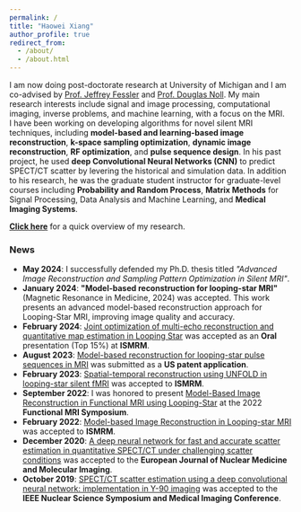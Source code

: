 ```yaml
---
permalink: /
title: "Haowei Xiang"
author_profile: true
redirect_from: 
  - /about/
  - /about.html
---
```


I am now doing post-doctorate research at University of Michigan and I am co-advised by [Prof. Jeffrey Fessler](https://web.eecs.umich.edu/~fessler/) and [Prof. Douglas Noll](https://nollresearch.engin.umich.edu/). My main research interests include signal and image processing, computational imaging, inverse problems, and machine learning, with a focus on the MRI.  
I have been working on developing algorithms for novel silent MRI techniques, including **model-based and learning-based image reconstruction**, 
**k-space sampling optimization**, **dynamic  image reconstruction**, 
**RF optimization**, and **pulse sequence design**. 
In his past project, he used  **deep Convolutional Neural Networks (CNN)**  to predict SPECT/CT scatter by levering the historical and simulation data. 
In addition to his research, he was the graduate student instructor for graduate-level courses 
including **Probability and Random Process**, **Matrix Methods** for Signal Processing, Data Analysis and Machine Learning, and **Medical Imaging Systems**.

[**Click here**](https://haoweix.github.io/research/) for a quick overview of my research.

### News 
- **May 2024**: I successfully defended my Ph.D. thesis titled *"Advanced Image Reconstruction and Sampling Pattern Optimization in Silent MRI"*.
- **January 2024**: **"Model-based reconstruction for looping-star MRI"** (Magnetic Resonance in Medicine, 2024) was accepted. This work presents an advanced model-based reconstruction approach for Looping-Star MRI, improving image quality and accuracy.
- **February 2024**: [Joint optimization of multi-echo reconstruction and quantitative map estimation in Looping Star](https://scholar.google.com/citations?view_op=view_citation&hl=en&user=yU4HYqgAAAAJ&sortby=pubdate&citation_for_view=yU4HYqgAAAAJ:Y0pCki6q_DkC) was accepted as an **Oral** presentation (Top 15%) at **ISMRM**.
- **August 2023**: [Model-based reconstruction for looping-star pulse sequences in MRI](https://scholar.google.com/citations?view_op=view_citation&hl=en&user=yU4HYqgAAAAJ&sortby=pubdate&citation_for_view=yU4HYqgAAAAJ:zYLM7Y9cAGgC) was submitted as a **US patent application**.
- **February 2023**: [Spatial-temporal reconstruction using UNFOLD in looping-star silent fMRI](https://scholar.google.com/citations?view_op=view_citation&hl=en&user=yU4HYqgAAAAJ&sortby=pubdate&citation_for_view=yU4HYqgAAAAJ:IjCSPb-OGe4C) was accepted to **ISMRM**.
- **September 2022**: I was honored to present [Model-Based Image Reconstruction in Functional MRI using Looping-Star](https://haoweix.github.io/talks/2022-09-23-talk-1) at the 2022 **Functional MRI Symposium**.
- **February 2022**: [Model-based Image Reconstruction in Looping-star MRI](https://scholar.google.com/citations?view_op=view_citation&hl=en&user=yU4HYqgAAAAJ&sortby=pubdate&citation_for_view=yU4HYqgAAAAJ:UeHWp8X0CEIC) was accepted to **ISMRM**.
- **December 2020**: [A deep neural network for fast and accurate scatter estimation in quantitative SPECT/CT under challenging scatter conditions](https://scholar.google.com/citations?view_op=view_citation&hl=en&user=yU4HYqgAAAAJ&sortby=pubdate&citation_for_view=yU4HYqgAAAAJ:2osOgNQ5qMEC) was accepted to the **European Journal of Nuclear Medicine and Molecular Imaging**.
- **October 2019**: [SPECT/CT scatter estimation using a deep convolutional neural network: implementation in Y-90 imaging](https://ieeexplore.ieee.org/abstract/document/9060019/) was accepted to the **IEEE Nuclear Science Symposium and Medical Imaging Conference**.
